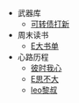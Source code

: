 * 武器库
    - [可转债打新](investment/可转债打新.md)
* 周末读书
	- [E大书单](booklist/ERecommended.md)
* 心路历程
    - [彼时我心](experience/彼时我心.md)
    - [E思不大](experience/E思不大.md)	
	- [leo黎叔](experience/leo黎叔.md)	
	
	